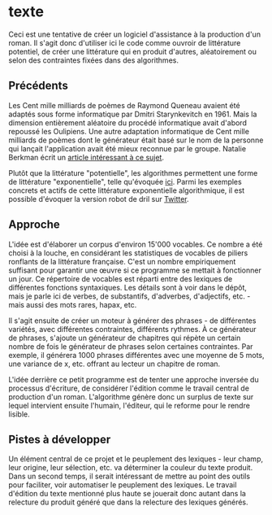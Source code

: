 # texte
Ceci est une tentative de créer un logiciel d'assistance à la production d'un roman. Il s'agit donc d'utiliser ici le code comme ouvroir de littérature potentiel, de créer une littérature qui en produit d'autres, aléatoirement ou selon des contraintes fixées dans des algorithmes.

## Précédents

Les Cent mille milliards de poèmes de Raymond Queneau avaient été adaptés sous forme informatique par Dmitri Starynkevitch en 1961. Mais la dimension entièrement aléatoire du procédé informatique avait d'abord repoussé les Oulipiens. Une autre adaptation informatique de Cent mille milliards de poèmes dont le générateur était basé sur le nom de la personne qui lançait l'application avait été mieux reconnue par le groupe. Natalie Berkman écrit un [article intéressant à ce sujet](http://digitalhumanities.org/dhq/vol/11/3/000325/000325.html).

Plutôt que la littérature "potentielle", les algorithmes permettent une forme de littérature "exponentielle", telle qu'évoquée [ici](http://nt2.uqam.ca/en/repertoire/machines-ecrire-0). Parmi les exemples concrets et actifs de cette littérature exponentielle algorithmique, il est possible d'évoquer la version robot de dril sur [Twitter](https://twitter.com/dril_gpt2).

## Approche

L'idée est d'élaborer un corpus d'environ 15'000 vocables. Ce nombre a été choisi à la louche, en considérant les statistiques de vocables de piliers ronflants de la littérature française. C'est un nombre empiriquement suffisant pour garantir une œuvre si ce programme se mettait à fonctionner un jour. Ce répertoire de vocables est réparti entre des lexiques de différentes fonctions syntaxiques. Les détails sont à voir dans le dépôt, mais je parle ici de verbes, de substantifs, d'adverbes, d'adjectifs, etc. - mais aussi des mots rares, hapax, etc.

Il s'agit ensuite de créer un moteur à générer des phrases - de différentes variétés, avec différentes contraintes, différents rythmes. À ce générateur de phrases, s'ajoute un générateur de chapitres qui répète un certain nombre de fois le générateur de phrases selon certaines contraintes. Par exemple, il générera 1000 phrases différentes avec une moyenne de 5 mots, une variance de x, etc. offrant au lecteur un chapitre de roman.

L'idée derrière ce petit programme est de tenter une approche inversée du processus d'écriture, de considérer l'édition comme le travail central de production d'un roman. L'algorithme génère donc un surplus de texte sur lequel intervient ensuite l'humain, l'éditeur, qui le reforme pour le rendre lisible.

## Pistes à développer

Un élément central de ce projet et le peuplement des lexiques - leur champ, leur origine, leur sélection, etc. va déterminer la couleur du texte produit. Dans un second temps, il serait intéressant de mettre au point des outils pour faciliter, voir automatiser le peuplement des lexiques. Le travail d'édition du texte mentionné plus haute se jouerait donc autant dans la relecture du produit généré que dans la relecture des lexiques générés.
